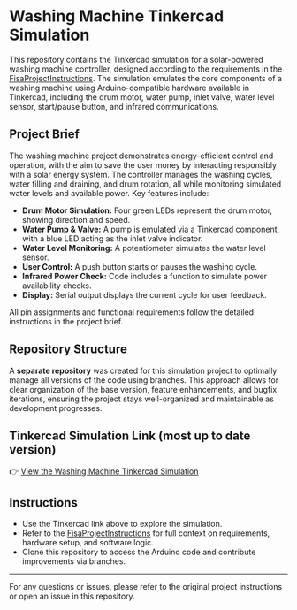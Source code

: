 # Washing Machine Tinkercad Simulation

This repository contains the Tinkercad simulation for a solar-powered washing machine controller, designed according to the requirements in the [FisaProjectInstructions](https://github.com/230500226/ESS370S/blob/main/FisaProject/FisaProjectInstructions.md). The simulation emulates the core components of a washing machine using Arduino-compatible hardware available in Tinkercad, including the drum motor, water pump, inlet valve, water level sensor, start/pause button, and infrared communications.

## Project Brief

The washing machine project demonstrates energy-efficient control and operation, with the aim to save the user money by interacting responsibly with a solar energy system. The controller manages the washing cycles, water filling and draining, and drum rotation, all while monitoring simulated water levels and available power. Key features include:

- **Drum Motor Simulation:** Four green LEDs represent the drum motor, showing direction and speed.
- **Water Pump & Valve:** A pump is emulated via a Tinkercad component, with a blue LED acting as the inlet valve indicator.
- **Water Level Monitoring:** A potentiometer simulates the water level sensor.
- **User Control:** A push button starts or pauses the washing cycle.
- **Infrared Power Check:** Code includes a function to simulate power availability checks.
- **Display:** Serial output displays the current cycle for user feedback.

All pin assignments and functional requirements follow the detailed instructions in the project brief.

## Repository Structure

A **separate repository** was created for this simulation project to optimally manage all versions of the code using branches. This approach allows for clear organization of the base version, feature enhancements, and bugfix iterations, ensuring the project stays well-organized and maintainable as development progresses.

## Tinkercad Simulation Link (most up to date version)

👉 [View the Washing Machine Tinkercad Simulation](https://www.tinkercad.com/things/lIeWDSdEnZv-arduinowashingmacinev22)

## Instructions

- Use the Tinkercad link above to explore the simulation.
- Refer to the [FisaProjectInstructions](https://github.com/230500226/ESS370S/blob/main/FisaProjectWashingMachine/FisaProjectInstructions.md) for full context on requirements, hardware setup, and software logic.
- Clone this repository to access the Arduino code and contribute improvements via branches.

---

For any questions or issues, please refer to the original project instructions or open an issue in this repository.
